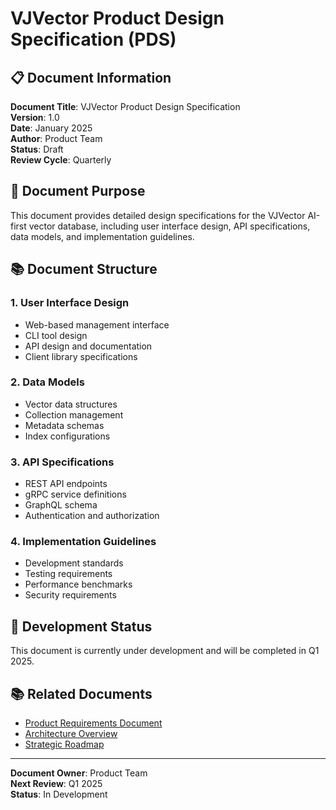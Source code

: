 # VJVector Product Design Specification (PDS)

## 📋 Document Information

**Document Title**: VJVector Product Design Specification  
**Version**: 1.0  
**Date**: January 2025  
**Author**: Product Team  
**Status**: Draft  
**Review Cycle**: Quarterly  

## 🎯 Document Purpose

This document provides detailed design specifications for the VJVector AI-first vector database, including user interface design, API specifications, data models, and implementation guidelines.

## 📚 Document Structure

### **1. User Interface Design**
- Web-based management interface
- CLI tool design
- API design and documentation
- Client library specifications

### **2. Data Models**
- Vector data structures
- Collection management
- Metadata schemas
- Index configurations

### **3. API Specifications**
- REST API endpoints
- gRPC service definitions
- GraphQL schema
- Authentication and authorization

### **4. Implementation Guidelines**
- Development standards
- Testing requirements
- Performance benchmarks
- Security requirements

## 🔄 Development Status

This document is currently under development and will be completed in Q1 2025.

## 📚 Related Documents

- [Product Requirements Document](prd/PRODUCT_REQUIREMENTS.md)
- [Architecture Overview](../architecture/ARCHITECTURE_OVERVIEW.md)
- [Strategic Roadmap](../roadmap/STRATEGIC_ROADMAP.md)

---

**Document Owner**: Product Team  
**Next Review**: Q1 2025  
**Status**: In Development
